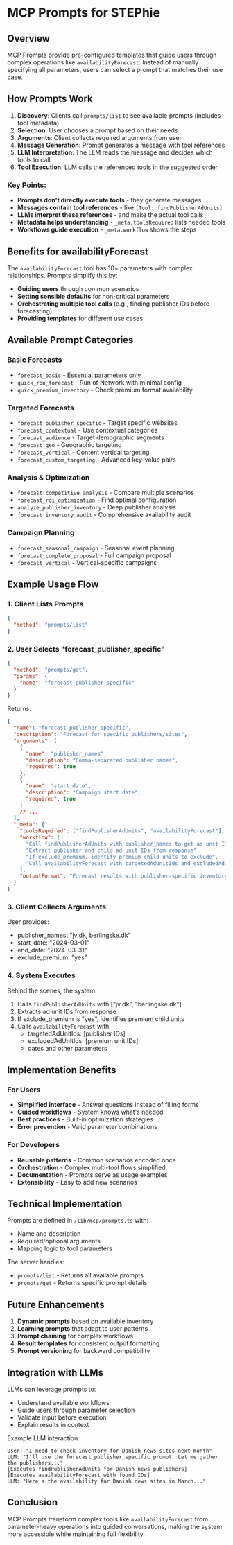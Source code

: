# MCP Prompts for STEPhie

## Overview

MCP Prompts provide pre-configured templates that guide users through complex operations like `availabilityForecast`. Instead of manually specifying all parameters, users can select a prompt that matches their use case.

## How Prompts Work

1. **Discovery**: Clients call `prompts/list` to see available prompts (includes tool metadata)
2. **Selection**: User chooses a prompt based on their needs
3. **Arguments**: Client collects required arguments from user
4. **Message Generation**: Prompt generates a message with tool references
5. **LLM Interpretation**: The LLM reads the message and decides which tools to call
6. **Tool Execution**: LLM calls the referenced tools in the suggested order

### Key Points:
- **Prompts don't directly execute tools** - they generate messages
- **Messages contain tool references** - like `[Tool: findPublisherAdUnits]`
- **LLMs interpret these references** - and make the actual tool calls
- **Metadata helps understanding** - `_meta.toolsRequired` lists needed tools
- **Workflows guide execution** - `_meta.workflow` shows the steps

## Benefits for availabilityForecast

The `availabilityForecast` tool has 10+ parameters with complex relationships. Prompts simplify this by:

- **Guiding users** through common scenarios
- **Setting sensible defaults** for non-critical parameters
- **Orchestrating multiple tool calls** (e.g., finding publisher IDs before forecasting)
- **Providing templates** for different use cases

## Available Prompt Categories

### Basic Forecasts
- `forecast_basic` - Essential parameters only
- `quick_ron_forecast` - Run of Network with minimal config
- `quick_premium_inventory` - Check premium format availability

### Targeted Forecasts
- `forecast_publisher_specific` - Target specific websites
- `forecast_contextual` - Use contextual categories
- `forecast_audience` - Target demographic segments
- `forecast_geo` - Geographic targeting
- `forecast_vertical` - Content vertical targeting
- `forecast_custom_targeting` - Advanced key-value pairs

### Analysis & Optimization
- `forecast_competitive_analysis` - Compare multiple scenarios
- `forecast_roi_optimization` - Find optimal configuration
- `analyze_publisher_inventory` - Deep publisher analysis
- `forecast_inventory_audit` - Comprehensive availability audit

### Campaign Planning
- `forecast_seasonal_campaign` - Seasonal event planning
- `forecast_complete_proposal` - Full campaign proposal
- `forecast_vertical` - Vertical-specific campaigns

## Example Usage Flow

### 1. Client Lists Prompts
```json
{
  "method": "prompts/list"
}
```

### 2. User Selects "forecast_publisher_specific"
```json
{
  "method": "prompts/get",
  "params": {
    "name": "forecast_publisher_specific"
  }
}
```

Returns:
```json
{
  "name": "forecast_publisher_specific",
  "description": "Forecast for specific publishers/sites",
  "arguments": [
    {
      "name": "publisher_names",
      "description": "Comma-separated publisher names",
      "required": true
    },
    {
      "name": "start_date",
      "description": "Campaign start date",
      "required": true
    }
    // ...
  ],
  "_meta": {
    "toolsRequired": ["findPublisherAdUnits", "availabilityForecast"],
    "workflow": [
      "Call findPublisherAdUnits with publisher_names to get ad unit IDs",
      "Extract publisher and child ad unit IDs from response",
      "If exclude_premium, identify premium child units to exclude",
      "Call availabilityForecast with targetedAdUnitIds and excludedAdUnitIds"
    ],
    "outputFormat": "Forecast results with publisher-specific inventory availability"
  }
}
```

### 3. Client Collects Arguments
User provides:
- publisher_names: "jv.dk, berlingske.dk"
- start_date: "2024-03-01"
- end_date: "2024-03-31"
- exclude_premium: "yes"

### 4. System Executes

Behind the scenes, the system:
1. Calls `findPublisherAdUnits` with ["jv.dk", "berlingske.dk"]
2. Extracts ad unit IDs from response
3. If exclude_premium is "yes", identifies premium child units
4. Calls `availabilityForecast` with:
   - targetedAdUnitIds: [publisher IDs]
   - excludedAdUnitIds: [premium unit IDs]
   - dates and other parameters

## Implementation Benefits

### For Users
- **Simplified interface** - Answer questions instead of filling forms
- **Guided workflows** - System knows what's needed
- **Best practices** - Built-in optimization strategies
- **Error prevention** - Valid parameter combinations

### For Developers
- **Reusable patterns** - Common scenarios encoded once
- **Orchestration** - Complex multi-tool flows simplified
- **Documentation** - Prompts serve as usage examples
- **Extensibility** - Easy to add new scenarios

## Technical Implementation

Prompts are defined in `/lib/mcp/prompts.ts` with:
- Name and description
- Required/optional arguments
- Mapping logic to tool parameters

The server handles:
- `prompts/list` - Returns all available prompts
- `prompts/get` - Returns specific prompt details

## Future Enhancements

1. **Dynamic prompts** based on available inventory
2. **Learning prompts** that adapt to user patterns
3. **Prompt chaining** for complex workflows
4. **Result templates** for consistent output formatting
5. **Prompt versioning** for backward compatibility

## Integration with LLMs

LLMs can leverage prompts to:
- Understand available workflows
- Guide users through parameter selection
- Validate input before execution
- Explain results in context

Example LLM interaction:
```
User: "I need to check inventory for Danish news sites next month"
LLM: "I'll use the forecast_publisher_specific prompt. Let me gather the publishers..."
[Executes findPublisherAdUnits for Danish news publishers]
[Executes availabilityForecast with found IDs]
LLM: "Here's the availability for Danish news sites in March..."
```

## Conclusion

MCP Prompts transform complex tools like `availabilityForecast` from parameter-heavy operations into guided conversations, making the system more accessible while maintaining full flexibility.